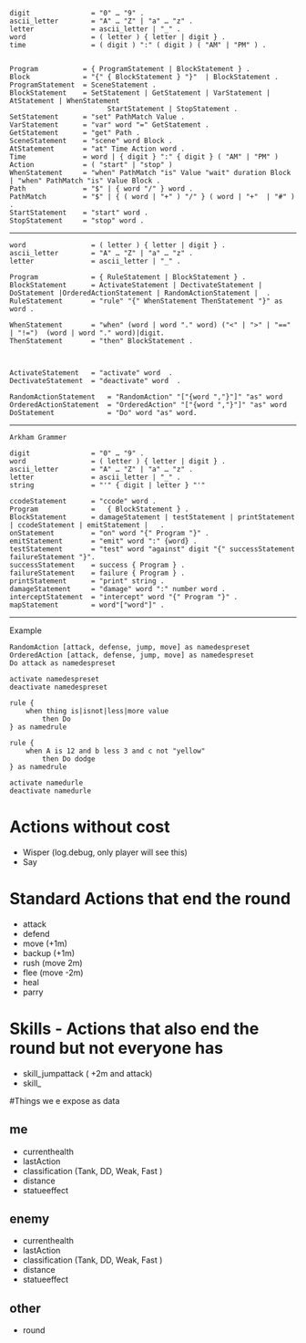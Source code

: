    digit               = "0" … "9" .
    ascii_letter        = "A" … "Z" | "a" … "z" .
    letter              = ascii_letter | "_" .
    word                = ( letter ) { letter | digit } .
    time                = ( digit ) ":" ( digit ) ( "AM" | "PM" ) .
    
    
    Program           = { ProgramStatement | BlockStatement } .
    Block             = "{" { BlockStatement } "}"  | BlockStatement .
    ProgramStatement  = SceneStatement .
    BlockStatement    = SetStatement | GetStatement | VarStatement | AtStatement | WhenStatement 
                            StartStatement | StopStatement .
    SetStatement      = "set" PathMatch Value .
    VarStatement      = "var" word "=" GetStatement .
    GetStatement      = "get" Path .
    SceneStatement    = "scene" word Block .
    AtStatement       = "at" Time Action word .
    Time              = word | { digit } ":" { digit } ( "AM" | "PM" )
    Action            = ( "start" | "stop" )
    WhenStatement     = "when" PathMatch "is" Value "wait" duration Block  | "when" PathMatch "is" Value Block .
    Path              = "$" | { word "/" } word .
    PathMatch         = "$" | { ( word | "+" ) "/" } ( word | "+"  | "#" ) .
    StartStatement    = "start" word .
    StopStatement     = "stop" word .

  
---- 

    word                = ( letter ) { letter | digit } .
    ascii_letter        = "A" … "Z" | "a" … "z" .
    letter              = ascii_letter | "_" . 
    
    Program             = { RuleStatement | BlockStatement } .
    BlockStatement      = ActivateStatement | DectivateStatement | DoStatement |OrderedActionStatement | RandomActionStatement |  .
    RuleStatement       = "rule" "{" WhenStatement ThenStatement "}" as word .
    
    WhenStatement       = "when" (word | word "." word) ("<" | ">" | "==" | "!=")  (word | word "." word)|digit.
    ThenStatement       = "then" BlockStatement .
    
    
    
    ActivateStatement   = "activate" word  .
    DectivateStatement  = "deactivate" word  .
              
    RandomActionStatement   = "RandomAction" "["{word ","}"]" "as" word
    OrderedActionStatement  = "OrderedAction" "["{word ","}"]" "as" word
    DoStatement             = "Do" word "as" word.


---- 
    Arkham Grammer

    digit               = "0" … "9" .
    word                = ( letter ) { letter | digit } .
    ascii_letter        = "A" … "Z" | "a" … "z" .
    letter              = ascii_letter | "_" .
    string              = "'" { digit | letter } "'"

    ccodeStatement      = "ccode" word .
    Program             =   { BlockStatement } .
    BlockStatement      = damageStatement | testStatement | printStatement | ccodeStatement | emitStatement |   .
    onStatement         = "on" word "{" Program "}" .
    emitStatement       = "emit" word ":" {word} .
    testStatement       = "test" word "against" digit "{" successStatement failureStatement "}".
    successStatement    = success { Program } .
    failureStatement    = failure { Program } .
    printStatement      = "print" string .
    damageStatement     = "damage" word ":" number word .
    interceptStatement  = "intercept" word "{" Program "}" .
    mapStatement        = word"["word"]" .
----
Example

    RandomAction [attack, defense, jump, move] as namedespreset
    OrderedAction [attack, defense, jump, move] as namedespreset 
    Do attack as namedespreset 

    activate namedespreset
    deactivate namedespreset
   
    rule {
        when thing is|isnot|less|more value
            then Do
    } as namedrule
    
    rule {
        when A is 12 and b less 3 and c not "yellow" 
            then Do dodge
    } as namedrule

    activate namedurle
    deactivate namedurle

# Actions without cost
- Wisper (log.debug, only player will see this)
- Say

#  Standard Actions that end the round
- attack
- defend
- move (+1m)
- backup (+1m)
- rush (move 2m)
- flee (move -2m)
- heal
- parry

# Skills - Actions that also end the round but not everyone has
- skill_jumpattack ( +2m and attack)
- skill_


#Things we e expose as data

## me
- currenthealth
- lastAction
- classification (Tank, DD, Weak, Fast )
- distance
- statueeffect

## enemy
- currenthealth
- lastAction
- classification (Tank, DD, Weak, Fast )
- distance
- statueeffect

## other
- round
   

